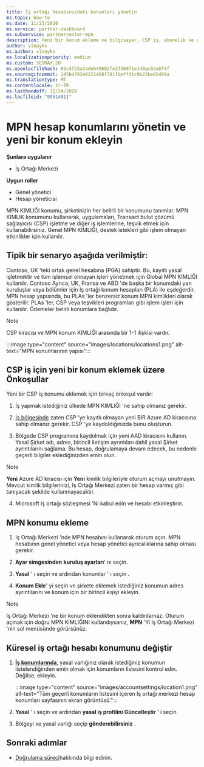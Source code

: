 ```yaml
---
title: İş ortağı hesabınızdaki konumları yönetin
ms.topic: how-to
ms.date: 11/23/2020
ms.service: partner-dashboard
ms.subservice: partnercenter-mpn
description: Yeni bir konum ekleme ve bilgisayar, CSP iş, abonelik ve diğer işlemlerde MPN KIMLIĞI 'nin nasıl kullanıldığını öğrenin.
author: vinayks
ms.author: vinayks
ms.localizationpriority: medium
ms.custom: SEOMAY.20
ms.openlocfilehash: 03c4fb5a4adeb49602fe3736971e140ac6da6f4f
ms.sourcegitcommit: 245b4792e8221468f781f6effd1c9b23be05499a
ms.translationtype: MT
ms.contentlocale: tr-TR
ms.lasthandoff: 11/24/2020
ms.locfileid: "95514811"
---
```

# <a name="manage-your-mpn-account-locations-and-add-a-new-location"></a>MPN hesap konumlarını yönetin ve yeni bir konum ekleyin

**Şunlara uygulanır**

- İş Ortağı Merkezi

**Uygun roller**

- Genel yönetici
- Hesap yöneticisi

MPN KIMLIĞI konumu, şirketinizin her belirli bir konumunu tanımlar. MPN KIMLIK konumunu kullanarak, uygulamaları, Transact bulut çözümü sağlayıcısı (CSP) işletme ve diğer iş işlemlerine, teşvik etmek için kullanabilirsiniz. Genel MPN KIMLIĞI, destek istekleri gibi işlem olmayan etkinlikler için kullanılır.

## <a name="the-following-is-a-typical-scenario"></a>Tipik bir senaryo aşağıda verilmiştir:

Contoso, UK 'teki ortak genel hesabına (PGA) sahiptir. Bu, kayıtlı yasal işletmektir ve tüm işlemsel olmayan işleri yönetmek için Global MPN KIMLIĞI kullanılır. Contoso Ayrıca, UK, Fransa ve ABD 'de başka bir konumdaki yan kuruluşlar veya bölümler için Iş ortağı konum hesapları (PLA) ile eşdeğerdir. MPN hesap yapısında, bu PLAs 'ler benzersiz konum MPN kimlikleri olarak gösterilir. PLAs 'ler, CSP veya teşvikleri programları gibi işlem işleri için kullanılır. Ödemeler belirli konumlara bağlıdır. 

>[!NOTE]
>CSP kiracısı ve MPN konum KIMLIĞI arasında bir 1-1 ilişkisi vardır.

:::image type="content" source="images/locations/locations1.png" alt-text="MPN konumlarının yapısı":::

## <a name="prerequisites-in-order-to-add-a-new-location-for-a-csp-business"></a>CSP iş için yeni bir konum eklemek üzere Önkoşullar

Yeni bir CSP iş konumu eklemek için birkaç önkoşul vardır:

1. İş yapmak istediğiniz ülkede MPN KIMLIĞI 'ne sahip olmanız gerekir.

1. [İş bölgesinde](regional-authorization-overview.md) zaten CSP 'ye kayıtlı olmayan yeni BIR Azure AD kiracısına sahip olmanız gerekir. CSP 'ye kaydoldığınızda bunu oluşturun.
 
3. Bölgede CSP programına kaydolmak için yeni AAD kiracısını kullanın.
Yasal Şirket adı, adres, birincil iletişim ayrıntıları dahil yasal Şirket ayrıntılarını sağlama. Bu hesap, doğrulamaya devam edecek, bu nedenle geçerli bilgiler eklediğinizden emin olun.

>[!NOTE] 
 >**Yeni** Azure AD kiracısı için **Yeni** kimlik bilgileriyle oturum açmayı unutmayın. Mevcut kimlik bilgilerinizi, Iş Ortağı Merkezi zaten bir hesap varmış gibi tanıyacak şekilde kullanmayacaktır.

4. Microsoft Iş ortağı sözleşmesi 'Ni kabul edin ve hesabı etkinleştirin.

## <a name="add-an-mpn-location"></a>MPN konumu ekleme

1. Iş Ortağı Merkezi 'nde MPN hesabını kullanarak oturum açın. MPN hesabının genel yönetici veya hesap yönetici ayrıcalıklarına sahip olması gerekir. 

1. **Ayar simgesinden** **kuruluş ayarları**' nı seçin.

2. **Yasal** ' ı seçin ve ardından konumlar ' ı seçin **.**

3. **Konum Ekle**' yi seçin ve şirkete eklemek istediğiniz konumun adres ayrıntılarını ve konum için bir birincil kişiyi ekleyin.

> [!NOTE]
> Iş Ortağı Merkezi 'ne bir konum eklendikten sonra kaldırılamaz. Oturum açmak için doğru MPN KIMLIĞINI kullandıysanız, **MPN** 'Yi Iş Ortağı Merkezi 'nin sol menüsünde görürsünüz.

## <a name="change-global-partner-account-location"></a>Küresel iş ortağı hesabı konumunu değiştir

1. **[İş konumlarında](https://partner.microsoft.com/dashboard/account/v3/organization/legalinfo#mpn)**, yasal varlığınız olarak istediğiniz konumun listelendiğinden emin olmak için konumların listesini kontrol edin. Değilse, ekleyin.

   :::image type="content" source="images/accountsettings/location1.png" alt-text="Tüm geçerli konumların listesini içeren Iş ortağı merkezi hesap konumları sayfasının ekran görüntüsü.":::

2. **Yasal** ' ı seçin ve ardından **yasal iş profilini Güncelleştir** ' i seçin
  
3. Bölgeyi ve yasal varlığı seçip **gönderebilirsiniz** .

  
## <a name="next-steps"></a>Sonraki adımlar

- [Doğrulama süreci](verification-responses.md)hakkında bilgi edinin.
